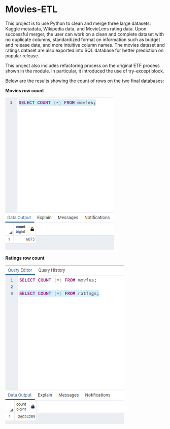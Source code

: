 # Movies-ETL

This project is to use Python to clean and merge three large datasets: Kaggle metadata, Wikipedia data, and MovieLens rating data. Upon successful merger, the user can work on a clean and complete dataset with no duplicate columns, standardized format on information such as budget and release date, and more intuitive column names. The movies dataset and ratings dataset are also exported into SQL database for better prediction on popular release. 

This project also includes refactoring process on the original ETF process shown in the module. In particular, it introduced the use of try-except block.

Below are the results showing the count of rows on the two final databases:

**Movies row count**

![](Resubmit/movies_query.png)

**Ratings row count**

![](Resubmit/ratings_query.png)
